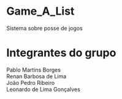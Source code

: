 # Game_A_List
Sistema sobre posse de jogos

# Integrantes do grupo

Pablo Martins Borges<br/>
Renan Barbosa de Lima<br/>
João Pedro Ribeiro<br/>
Leonardo de Lima Gonçalves
